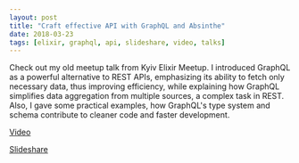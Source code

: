 ```yaml
---
layout: post
title: "Craft effective API with GraphQL and Absinthe"
date: 2018-03-23
tags: [elixir, graphql, api, slideshare, video, talks]
---
```


Check out my old meetup talk from Kyiv Elixir Meetup. 
I introduced GraphQL as a powerful alternative to REST APIs, emphasizing its ability to fetch only necessary data, thus improving efficiency, while explaining how GraphQL simplifies data aggregation from multiple sources, a complex task in REST.  Also, I gave some practical examples, how GraphQL's type system and schema contribute to cleaner code and faster development.

[Video](https://www.youtube.com/watch?v=Ll_tG5CuDW8&list=PLA3R3r5MmODRyqih4hr1_ip0qlf6Or4Kl&index=1)

[Slideshare](https://www.slideshare.net/slideshow/craft-effective-api-with-graphql-and-absinthe-ihor-katkov/91680604#37)